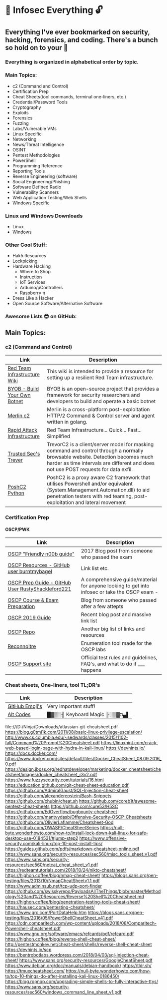 # :key: **Infosec Everything** :unlock:
## Everything I've ever bookmarked on security, hacking, forensics, and coding. There's a bunch so hold on to your :beers:

### Everything is organized in alphabetical order by topic.
### Main Topics:
  * c2 (Command and Control)
  * Certification Prep
  * Cheat Sheets(tool commands, terminal one-liners, etc.)
  * Credential/Password Tools
  * Cryptography
  * Exploits
  * Forensics
  * Fuzzing
  * Labs/Vulnerable VMs
  * Linux Specific
  * Networking
  * News/Threat Intelligence
  * OSINT
  * Pentest  Methodologies
  * PowerShell
  * Programming Reference
  * Reporting Tools
  * Reverse Engineering (software)
  * Social Engineering/Phishing
  * Software Defined Radio
  * Vulnerability Scanners
  * Web Application Testing/Web Shells
  * Windows Specific
  
### Linux and Windows Downloads
  * Linux
  * Windows
  
### Other Cool Stuff:
  * Hak5 Resources
  * Lockpicking
  * Hardware Hacking
    * Where to Shop
    * Instruction
    * IoT Services
    * Arduino/µControllers
    * Raspberry π
  * Dress Like a Hacker
  * Open Source Software/Alternative Software

### Awesome Lists :sunglasses: on GitHub:



## Main Topics:

### c2 (Command and Control)
Link | Description
-------------------------------------------------------------------------------------------------|---------------------------------
[Red Team Infrastructure Wiki](https://github.com/bluscreenofjeff/Red-Team-Infrastructure-Wiki) | This wiki is intended to provide a resource for setting up a resilient Red Team infrastructure.
[BYOB - Build Your Own Botnet](https://github.com/malwaredllc/byob) | BYOB is an open-source project that provides a framework for security researchers and developers to build and operate a basic botnet 
[Merlin c2](https://github.com/Ne0nd0g/merlin) | Merlin is a cross-platform post-exploitation HTTP/2 Command & Control server and agent written in golang.
[Rapid Attack Infrastructure](https://github.com/obscuritylabs/RAI) | Red Team Infrastructure... Quick... Fast... Simplified
[Trusted Sec's Trever](https://github.com/trustedsec/trevorc2) | TrevorC2 is a client/server model for masking command and control through a normally browsable website. Detection becomes much harder as time intervals are different and does not use POST requests for data exfil.
[PoshC2 Python](https://github.com/nettitude/PoshC2_Python/) | PoshC2 is a proxy aware C2 framework that utilises Powershell and/or equivalent (System.Management.Automation.dll) to aid penetration testers with red teaming, post-exploitation and lateral movement


### Certification Prep
#### OSCP/PWK
Link | Description
-----------------|-----------------
[OSCP "Friendly n00b guide"](https://www.abatchy.com/2017/03/how-to-prepare-for-pwkoscp-noob) | 2017 Blog post from someone who passed the exam
[OSCP Resources - GitHub user burntmybagel](https://github.com/burntmybagel/OSCP-Prep) | Link list etc.
[OSCP Prep Guide - GitHub User RustyShackleford221](https://github.com/RustyShackleford221/OSCP-Prep) | A comprehensive guide/material for anyone looking to get into infosec or take the OSCP exam - 
[OSCP Course & Exam Preparation](https://411hall.github.io/OSCP-Preparation/) | Blog from someone who passed after a few attepts
[OSCP 2019 Guide](https://www.netsecfocus.com/oscp/2019/03/29/The_Journey_to_Try_Harder-_TJNulls_Preparation_Guide_for_PWK_OSCP.html) | Recent blog post and massive link list
[OSCP Repo](https://github.com/rewardone/OSCPRepo) | Another big list of links and resources
[Reconnoitre](https://github.com/codingo/Reconnoitre) | Enumeration tool made for the OSCP labs
[OSCP Support site](https://support.offensive-security.com/) | Official test rules and guidelines, FAQ's, and what to do if ___ happens


### Cheat sheets, One-liners, tool TL;DR's
Link | Description
---------------------------|---------------
[GitHub Emoji's](https://www.webfx.com/tools/emoji-cheat-sheet/) | Very important stuff!
[Alt Codes](https://usefulshortcuts.com/downloads/ALT-Codes.pdf) | █▓▒░╢ Keyboard Magic ╟░▒▓◘▄▌
file:///D:/Ninja/Downloads/atlassian-git-cheatsheet.pdf
https://blog.g0tmi1k.com/2011/08/basic-linux-privilege-escalation/
http://www.cs.columbia.edu/~sedwards/classes/2015/1102-fall/Command%20Prompt%20Cheatsheet.pdf
https://linuxhint.com/crack-web-based-login-page-with-hydra-in-kali-linux/
https://devhints.io/
https://docs.docker.com/
https://www.docker.com/sites/default/files/Docker_CheatSheet_08.09.2016_0.pdf
https://design.jboss.org/redhatdeveloper/marketing/docker_cheatsheet/cheatsheet/images/docker_cheatsheet_r3v2.pdf
https://www.fuzzysecurity.com/tutorials/16.html
https://education.github.com/git-cheat-sheet-education.pdf
https://github.com/AdmiralGaust/SQL-Injection-cheat-sheet
https://github.com/alexanderepstein/Bash-Snippets
https://github.com/chubin/cheat.sh
https://github.com/coreb1t/awesome-pentest-cheat-sheets
https://github.com/cure53/H5SC
https://github.com/EdOverflow/bugbounty-cheatsheet
https://github.com/mantvydasb/Offensive-Security-OSCP-Cheatsheets
https://github.com/OlivierLaflamme/Cheatsheet-God
https://github.com/OWASP/CheatSheetSeries
https://null-byte.wonderhowto.com/how-to/install-lock-down-kali-linux-for-safe-desktop-use-0184531/#jump-step2
https://www.offensive-security.com/kali-linux/top-10-post-install-tips/
https://guides.github.com/pdfs/markdown-cheatsheet-online.pdf
https://www.sans.org/security-resources/sec560/misc_tools_sheet_v1.pdf
https://www.sans.org/security-resources/sec560/netcat_cheat_sheet_v1.pdf
https://redteamtutorials.com/2018/10/24/nikto-cheatsheet/
https://highon.coffee/blog/nmap-cheat-sheet/
https://blogs.sans.org/pen-testing/files/2013/10/NmapCheatSheetv1.1.pdf
https://www.adminsub.net/tcp-udp-port-finder
https://github.com/swisskyrepo/PayloadsAllTheThings/blob/master/Methodology%20and%20Resources/Reverse%20Shell%20Cheatsheet.md
https://highon.coffee/blog/penetration-testing-tools-cheat-sheet/
https://hausec.com/pentesting-cheatsheet/
https://www.grc.com/PortDataHelp.htm
https://blogs.sans.org/pen-testing/files/2016/05/PowerShellCheatSheet_v41.pdf
https://cdn.comparitech.com/wp-content/uploads/2018/08/Comparitech-Powershell-cheatsheet.pdf
https://www.gnu.org/software/emacs/refcards/pdf/refcard.pdf
https://highon.coffee/blog/reverse-shell-cheat-sheet/
http://pentestmonkey.net/cheat-sheet/shells/reverse-shell-cheat-sheet
https://devhints.io/scp
https://bentrobotlabs.wordpress.com/2018/04/03/sql-injection-cheat-sheet/
https://www.sans.org/security-resources/GoogleCheatSheet.pdf
https://www.debian.org/doc/manuals/debian-handbook/
https://tldr.sh/
https://tmuxcheatsheet.com/
https://null-byte.wonderhowto.com/how-to/top-10-things-do-after-installing-kali-linux-0186450/
https://blog.ropnop.com/upgrading-simple-shells-to-fully-interactive-ttys/
https://www.sans.org/security-resources/sec560/windows_command_line_sheet_v1.pdf
